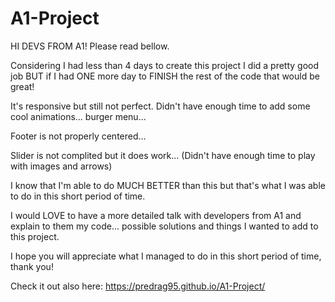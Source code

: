 # A1-Project

HI DEVS FROM A1! Please read bellow.

Considering I had less than 4 days to create this project I did a pretty good job BUT if I had ONE more day to FINISH the rest of the code that would be great!

It's responsive but still not perfect. Didn't have enough time to add some cool animations... burger menu...

Footer is not properly centered...

Slider is not complited but it does work... (Didn't have enough time to play with images and arrows) 


I know that I'm able to do MUCH BETTER than this but that's what I was able to do in this short period of time.



I would LOVE to have a more detailed talk with developers from A1 and explain to them my code... possible solutions and things I wanted to add to this project.


I hope you will appreciate what I managed to do in this short period of time, thank you!


Check it out also here: https://predrag95.github.io/A1-Project/
